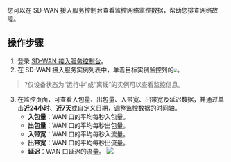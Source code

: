 您可以在 SD-WAN 接入服务控制台查看监控网络监控数据，帮助您排查网络故障。

## 操作步骤

1. 登录 [SD-WAN 接入服务控制台](https://console.cloud.tencent.com/sas/edge)。
2. 在 SD-WAN 接入服务实例列表中，单击目标实例监控列的<img src="https://main.qcloudimg.com/raw/52d8549cc2412c6527f332a3b88be44d.png" style="zoom:50%;margin:0;" />。
>?仅设备状态为“运行中”或“离线”的实例可以查看监控信息。
>
3. 在监控页面，可查看入包量、出包量、入带宽、出带宽及延迟数据，并通过单击**近24小时**、**近7天**或自定义日期，调整监控数据的时间轴。
	- **入包量**：WAN 口的平均每秒入包量。
	- **出包量**：WAN 口的平均每秒出包量。
	- **入带宽**：WAN 口的平均每秒入流量。
	- **出带宽**：WAN 口的平均每秒出流量。
	- **延迟**：WAN 口延迟的流量。
![](https://main.qcloudimg.com/raw/e5ab220e25c32a0059a165db255b1f8b.png)



